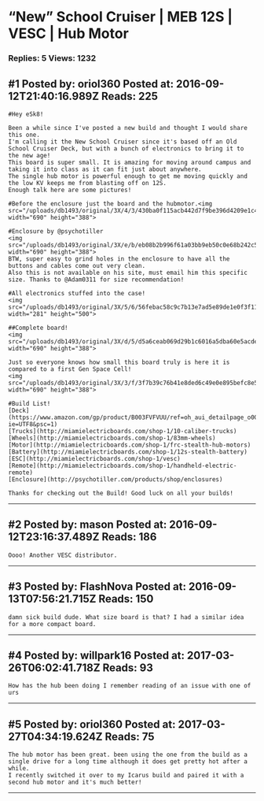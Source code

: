 # &ldquo;New&rdquo; School Cruiser &#124; MEB 12S &#124; VESC &#124; Hub Motor

### Replies: 5 Views: 1232

## \#1 Posted by: oriol360 Posted at: 2016-09-12T21:40:16.989Z Reads: 225

```
#Hey eSk8!

Been a while since I've posted a new build and thought I would share this one.
I'm calling it the New School Cruiser since it's based off an Old School Cruiser Deck, but with a bunch of electronics to bring it to the new age!
This board is super small. It is amazing for moving around campus and taking it into class as it can fit just about anywhere. 
The single hub motor is powerful enough to get me moving quickly and the low KV keeps me from blasting off on 12S.
Enough talk here are some pictures!

#Before the enclosure just the board and the hubmotor.<img src="/uploads/db1493/original/3X/4/3/430ba0f115acb442d7f9be396d4209e1c4968155.jpg" width="690" height="388">

#Enclosure by @psychotiller
<img src="/uploads/db1493/original/3X/e/b/eb08b2b996f61a03bb9eb50c0e68b242c50c5d55.jpg" width="690" height="388">
BTW, super easy to grind holes in the enclosure to have all the buttons and cables come out very clean.
Also this is not available on his site, must email him this specific size. Thanks to @Adam0311 for size recommendation! 

#All electronics stuffed into the case!
<img src="/uploads/db1493/original/3X/5/6/56febac58c9c7b13e7ad5e89de1e0f3f11944850.jpg" width="281" height="500">

##Complete board!
<img src="/uploads/db1493/original/3X/d/5/d5a6ceab069d29b1c6016a5dba60e5acde20c7fc.jpg" width="690" height="388"> 

Just so everyone knows how small this board truly is here it is compared to a first Gen Space Cell!
<img src="/uploads/db1493/original/3X/3/f/3f7b39c76b41e8ded6c49e0e895befc8e521f6ad.jpg" width="690" height="388">

#Build List!
[Deck](https://www.amazon.com/gp/product/B003FVFVUU/ref=oh_aui_detailpage_o00_s00?ie=UTF8&psc=1)
[Trucks](http://miamielectricboards.com/shop-1/10-caliber-trucks)
[Wheels](http://miamielectricboards.com/shop-1/83mm-wheels)
[Motor](http://miamielectricboards.com/shop-1/frc-stealth-hub-motors)
[Battery](http://miamielectricboards.com/shop-1/12s-stealth-battery)
[ESC](http://miamielectricboards.com/shop-1/vesc)
[Remote](http://miamielectricboards.com/shop-1/handheld-electric-remote)
[Enclosure](http://psychotiller.com/products/shop/enclosures) 

Thanks for checking out the Build! Good luck on all your builds!
```

---
## \#2 Posted by: mason Posted at: 2016-09-12T23:16:37.489Z Reads: 186

```
Oooo! Another VESC distributor.
```

---
## \#3 Posted by: FlashNova Posted at: 2016-09-13T07:56:21.715Z Reads: 150

```
damn sick build dude. What size board is that? I had a similar idea for a more compact board.
```

---
## \#4 Posted by: willpark16 Posted at: 2017-03-26T06:02:41.718Z Reads: 93

```
How has the hub been doing I remember reading of an issue with one of urs
```

---
## \#5 Posted by: oriol360 Posted at: 2017-03-27T04:34:19.624Z Reads: 75

```
The hub motor has been great. been using the one from the build as a single drive for a long time although it does get pretty hot after a while.
I recently switched it over to my Icarus build and paired it with a second hub motor and it's much better!
```

---
